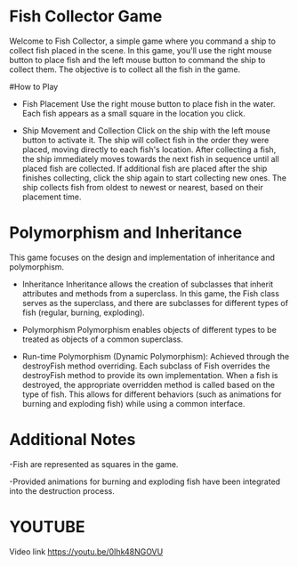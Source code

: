 # Fish Collector Game
Welcome to Fish Collector, a simple game where you command a ship to collect fish placed in the scene. In this game, you'll use the right mouse button to place fish and the left mouse button to command the ship to collect them. The objective is to collect all the fish in the game.

#How to Play

* Fish Placement
Use the right mouse button to place fish in the water. Each fish appears as a small square in the location you click.

* Ship Movement and Collection
Click on the ship with the left mouse button to activate it. The ship will collect fish in the order they were placed, moving directly to each fish's location. After collecting a fish, the ship immediately moves towards the next fish in sequence until all placed fish are collected. If additional fish are placed after the ship finishes collecting, click the ship again to start collecting new ones. The ship collects fish from oldest to newest or nearest, based on their placement time.

# Polymorphism and Inheritance
This game focuses on the design and implementation of inheritance and polymorphism.

* Inheritance
Inheritance allows the creation of subclasses that inherit attributes and methods from a superclass. In this game, the Fish class serves as the superclass, and there are subclasses for different types of fish (regular, burning, exploding).

* Polymorphism
Polymorphism enables objects of different types to be treated as objects of a common superclass.

* Run-time Polymorphism (Dynamic Polymorphism): Achieved through the destroyFish method overriding. Each subclass of Fish overrides the destroyFish method to provide its own implementation. When a fish is destroyed, the appropriate overridden method is called based on the type of fish. This allows for different behaviors (such as animations for burning and exploding fish) while using a common interface.

# Additional Notes
-Fish are represented as squares in the game.

-Provided animations for burning and exploding fish have been integrated into the destruction process.


# YOUTUBE
Video link https://youtu.be/0Ihk48NGOVU
